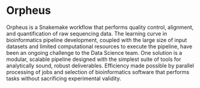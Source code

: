 <h1>Orpheus</h1>

Orpheus is a Snakemake workflow that performs quality control, alignment, and
quantification of raw sequencing data. The learning curve in bioinformatics
pipeline development, coupled with the large size of input datasets and limited
computational resources to execute the pipeline, have been an ongoing challenge
to the Data Science team. One solution is a modular, scalable pipeline designed
with the simplest suite of tools for analytically sound, robust deliverables.
Efficiency made possible by parallel processing of jobs and selection of
bioinformatics software that performs tasks without sacrificing experimental
validity.
